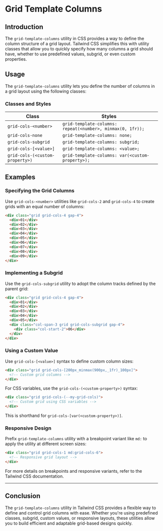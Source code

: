 # Grid Template Columns

## Introduction
The `grid-template-columns` utility in CSS provides a way to define the column structure of a grid layout. Tailwind CSS simplifies this with utility classes that allow you to quickly specify how many columns a grid should have, whether to use predefined values, subgrid, or even custom properties.

## Usage
The `grid-template-columns` utility lets you define the number of columns in a grid layout using the following classes:

### Classes and Styles
| Class | Styles |
|--------|----------------------------------------------|
| `grid-cols-<number>` | `grid-template-columns: repeat(<number>, minmax(0, 1fr));` |
| `grid-cols-none` | `grid-template-columns: none;` |
| `grid-cols-subgrid` | `grid-template-columns: subgrid;` |
| `grid-cols-[<value>]` | `grid-template-columns: <value>;` |
| `grid-cols-(<custom-property>)` | `grid-template-columns: var(<custom-property>);` |

## Examples

### Specifying the Grid Columns
Use `grid-cols-<number>` utilities like `grid-cols-2` and `grid-cols-4` to create grids with an equal number of columns:

```html
<div class="grid grid-cols-4 gap-4">
  <div>01</div>
  <div>02</div>
  <div>03</div>
  <div>04</div>
  <div>05</div>
  <div>06</div>
  <div>07</div>
  <div>08</div>
  <div>09</div>
</div>
```

### Implementing a Subgrid
Use the `grid-cols-subgrid` utility to adopt the column tracks defined by the parent grid:

```html
<div class="grid grid-cols-4 gap-4">
  <div>01</div>
  <div>02</div>
  <div>03</div>
  <div>04</div>
  <div>05</div>
  <div class="col-span-3 grid grid-cols-subgrid gap-4">
    <div class="col-start-2">06</div>
  </div>
</div>
```

### Using a Custom Value
Use `grid-cols-[<value>]` syntax to define custom column sizes:

```html
<div class="grid grid-cols-[200px_minmax(900px,_1fr)_100px]">
  <!-- Custom grid columns -->
</div>
```

For CSS variables, use the `grid-cols-(<custom-property>)` syntax:

```html
<div class="grid grid-cols-(--my-grid-cols)">
  <!-- Custom grid using CSS variables -->
</div>
```
This is shorthand for `grid-cols-[var(<custom-property>)]`.

### Responsive Design
Prefix `grid-template-columns` utility with a breakpoint variant like `md:` to apply the utility at different screen sizes:

```html
<div class="grid grid-cols-1 md:grid-cols-6">
  <!-- Responsive grid layout -->
</div>
```

For more details on breakpoints and responsive variants, refer to the Tailwind CSS documentation.

---

## Conclusion
The `grid-template-columns` utility in Tailwind CSS provides a flexible way to define and control grid columns with ease. Whether you're using predefined classes, subgrid, custom values, or responsive layouts, these utilities allow you to build efficient and adaptable grid-based designs quickly.

